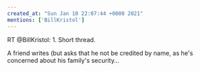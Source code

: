 ```yaml
---
created_at: "Sun Jan 10 22:07:44 +0000 2021"
mentions: ['BillKristol']
---
```


RT @BillKristol: 1. Short thread.

A friend writes (but asks that he not be credited by name, as he's concerned about his family's security…